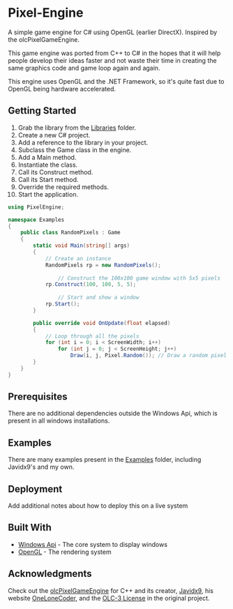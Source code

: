 # Pixel-Engine

A simple game engine for C# using OpenGL (earlier DirectX). Inspired by the olcPixelGameEngine.

This game engine was ported from C++ to C# in the hopes that it will help people develop their ideas faster and not waste their time in creating the same graphics code and game loop again and again.

This engine uses OpenGL and the .NET Framework, so it's quite fast due to OpenGL being hardware accelerated.

## Getting Started

1. Grab the library from the [Libraries](https://github.com/DevChrome/Pixel-Engine/tree/master/Libraries) folder.
2. Create a new C# project.
3. Add a reference to the library in your project.
4. Subclass the Game class in the engine.
5. Add a Main method.
6. Instantiate the class.
7. Call its Construct method.
8. Call its Start method.
9. Override the required methods.
10. Start the application.

```C#
using PixelEngine;

namespace Examples
{
	public class RandomPixels : Game
	{
		static void Main(string[] args)
		{
			// Create an instance
			RandomPixels rp = new RandomPixels();
      
      			// Construct the 100x100 game window with 5x5 pixels
			rp.Construct(100, 100, 5, 5); 
      
      			// Start and show a window
			rp.Start(); 
		}

	  	public override void OnUpdate(float elapsed)
		{
			// Loop through all the pixels
			for (int i = 0; i < ScreenWidth; i++)
				for (int j = 0; j < ScreenHeight; j++)
					Draw(i, j, Pixel.Random()); // Draw a random pixel
		}
	}
}
```

## Prerequisites

There are no additional dependencies outside the Windows Api, which is present in all windows installations.

## Examples

There are many examples present in the [Examples](https://github.com/DevChrome/Pixel-Engine/tree/master/Examples) folder, including Javidx9's and my own.

## Deployment

Add additional notes about how to deploy this on a live system

## Built With

* [Windows Api](https://docs.microsoft.com/en-us/windows/desktop/apiindex/windows-api-list) - The core system to display windows
* [OpenGL](https://www.opengl.org/) - The rendering system

## Acknowledgments

Check out the [olcPixelGameEngine](https://github.com/OneLoneCoder/olcPixelGameEngine) for C++ and its creator, [Javidx9](https://www.youtube.com/channel/UC-yuWVUplUJZvieEligKBkA), his website [OneLoneCoder](https://onelonecoder.com/), and the [OLC-3 License](https://github.com/DevChrome/Pixel-Engine/blob/master/Licences.txt) in the original project.
